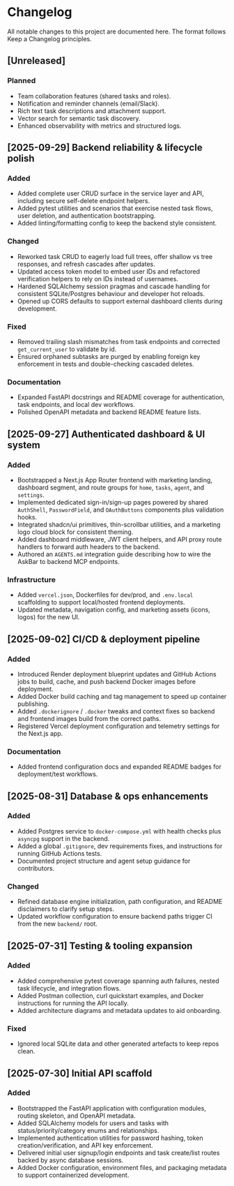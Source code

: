 # Changelog

All notable changes to this project are documented here. The format follows Keep a Changelog principles.

## [Unreleased]
### Planned
- Team collaboration features (shared tasks and roles).
- Notification and reminder channels (email/Slack).
- Rich text task descriptions and attachment support.
- Vector search for semantic task discovery.
- Enhanced observability with metrics and structured logs.

## [2025-09-29] Backend reliability & lifecycle polish
### Added
- Added complete user CRUD surface in the service layer and API, including secure self-delete endpoint helpers.
- Added pytest utilities and scenarios that exercise nested task flows, user deletion, and authentication bootstrapping.
- Added linting/formatting config to keep the backend style consistent.

### Changed
- Reworked task CRUD to eagerly load full trees, offer shallow vs tree responses, and refresh cascades after updates.
- Updated access token model to embed user IDs and refactored verification helpers to rely on IDs instead of usernames.
- Hardened SQLAlchemy session pragmas and cascade handling for consistent SQLite/Postgres behaviour and developer hot reloads.
- Opened up CORS defaults to support external dashboard clients during development.

### Fixed
- Removed trailing slash mismatches from task endpoints and corrected `get_current_user` to validate by id.
- Ensured orphaned subtasks are purged by enabling foreign key enforcement in tests and double-checking cascaded deletes.

### Documentation
- Expanded FastAPI docstrings and README coverage for authentication, task endpoints, and local dev workflows.
- Polished OpenAPI metadata and backend README feature lists.

## [2025-09-27] Authenticated dashboard & UI system
### Added
- Bootstrapped a Next.js App Router frontend with marketing landing, dashboard segment, and route groups for `home`, `tasks`, `agent`, and `settings`.
- Implemented dedicated sign-in/sign-up pages powered by shared `AuthShell`, `PasswordField`, and `OAuthButtons` components plus validation hooks.
- Integrated shadcn/ui primitives, thin-scrollbar utilities, and a marketing logo cloud block for consistent theming.
- Added dashboard middleware, JWT client helpers, and API proxy route handlers to forward auth headers to the backend.
- Authored an `AGENTS.md` integration guide describing how to wire the AskBar to backend MCP endpoints.

### Infrastructure
- Added `vercel.json`, Dockerfiles for dev/prod, and `.env.local` scaffolding to support local/hosted frontend deployments.
- Updated metadata, navigation config, and marketing assets (icons, logos) for the new UI.

## [2025-09-02] CI/CD & deployment pipeline
### Added
- Introduced Render deployment blueprint updates and GitHub Actions jobs to build, cache, and push backend Docker images before deployment.
- Added Docker build caching and tag management to speed up container publishing.
- Added `.dockerignore` / `.docker` tweaks and context fixes so backend and frontend images build from the correct paths.
- Registered Vercel deployment configuration and telemetry settings for the Next.js app.

### Documentation
- Added frontend configuration docs and expanded README badges for deployment/test workflows.

## [2025-08-31] Database & ops enhancements
### Added
- Added Postgres service to `docker-compose.yml` with health checks plus `asyncpg` support in the backend.
- Added a global `.gitignore`, dev requirements fixes, and instructions for running GitHub Actions tests.
- Documented project structure and agent setup guidance for contributors.

### Changed
- Refined database engine initialization, path configuration, and README disclaimers to clarify setup steps.
- Updated workflow configuration to ensure backend paths trigger CI from the new `backend/` root.

## [2025-07-31] Testing & tooling expansion
### Added
- Added comprehensive pytest coverage spanning auth failures, nested task lifecycle, and integration flows.
- Added Postman collection, curl quickstart examples, and Docker instructions for running the API locally.
- Added architecture diagrams and metadata updates to aid onboarding.

### Fixed
- Ignored local SQLite data and other generated artefacts to keep repos clean.

## [2025-07-30] Initial API scaffold
### Added
- Bootstrapped the FastAPI application with configuration modules, routing skeleton, and OpenAPI metadata.
- Added SQLAlchemy models for users and tasks with status/priority/category enums and relationships.
- Implemented authentication utilities for password hashing, token creation/verification, and API key enforcement.
- Delivered initial user signup/login endpoints and task create/list routes backed by async database sessions.
- Added Docker configuration, environment files, and packaging metadata to support containerized development.

